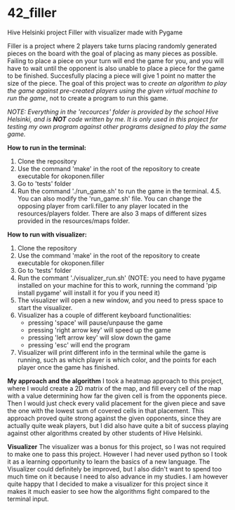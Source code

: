 # 42_filler
Hive Helsinki project Filler with visualizer made with Pygame

Filler is a project where 2 players take turns placing randomly generated pieces on the board with the goal of placing as many pieces as possible. Failing to place a piece on your turn will end the game for you, and you will have to wait until the opponent is also unable to place a piece for the game to be finished. Succesfully placing a piece will give 1 point no matter the size of the piece. The goal of this project was to _create an algorithm to play the game against pre-created players using the given virtual machine to run the game_, not to create a program to run this game.

_NOTE: Everything in the 'recources' folder is provided by the school Hive Helsinki, and is **NOT** code written by me. It is only used in this project for testing my own program against other programs designed to play the same game._

**How to run in the terminal:**
1. Clone the repository
2. Use the command 'make' in the root of the repository to create executable for okoponen.filler
3. Go to 'tests' folder
4. Run the command './run_game.sh' to run the game in the terminal.
4.5. You can also modify the 'run_game.sh' file. You can change the opposing player from carli.filler to any player located in the resources/players folder. There are also 3 maps of different sizes provided in the resources/maps folder.

**How to run with visualizer:**
1. Clone the repository
2. Use the command 'make' in the root of the repository to create executable for okoponen.filler
3. Go to 'tests' folder
4. Run the commant './visualizer_run.sh' (NOTE: you need to have pygame installed on your machine for this to work, running the command 'pip install pygame' will install it for you if you need it)
5. The visualizer will open a new window, and you need to press space to start the visualizer.
6. Visualizer has a couple of different keyboard functionalities:
      - pressing 'space' will pause/unpause the game
      - pressing 'right arrow key' will speed up the game
      - pressing 'left arrow key' will slow down the game
      - pressing 'esc' will end the program
7. Visualizer will print different info in the terminal while the game is running, such as which player is which color, and the points for each player once the game has finished.


**My approach and the algorithm**
I took a heatmap approach to this project, where I would create a 2D matrix of the map, and fill every cell of the map with a value determining how far the given cell is from the opponents piece. Then I would just check every valid placement for the given piece and save the one with the lowest sum of covered cells in that placement. This approach proved quite strong against the given opponents, since they are actually quite weak players, but I did also have quite a bit of success playing against other algorithms created by other students of Hive Helsinki.

**Visualizer**
The visualizer was a bonus for this project, so I was not required to make one to pass this project. However I had never used python so I took it as a learning opportunity to learn the basics of a new language. The Visualizer could definitely be improved, but I also didn't want to spend too much time on it because I need to also advance in my studies. I am however quite happy that I decided to make a visualizer for this project since it makes it much easier to see how the algorithms fight compared to the terminal input. 
